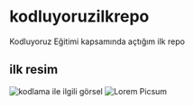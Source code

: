 # kodluyoruzilkrepo
Kodluyoruz Eğitimi kapsamında açtığım ilk repo
## ilk resim
![kodlama ile ilgili görsel](https://sadeceb2b.com/kodlama-hakkinda-10-gercek/)
![Lorem Picsum](https://picsum.photos/200/300)

